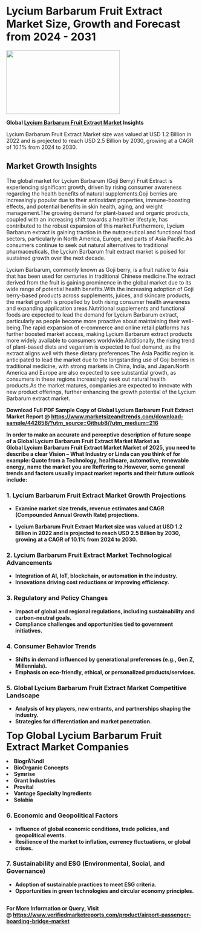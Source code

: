 <H1>Lycium Barbarum Fruit Extract Market Size, Growth and Forecast from 2024 - 2031</H1><img class="aligncenter size-medium wp-image-584254" src="https://thirdeyenews.in/wp-content/uploads/2024/09/Global-Market-Research-300x168.jpeg" alt="" width="300" height="168" /><p><strong>Global&nbsp;<a href="https://www.marketsizeandtrends.com/download-sample/442858/?utm_source=Github8j?utm_medium=216">Lycium Barbarum Fruit Extract Market</a> Insights</strong></p><p>Lycium Barbarum Fruit Extract Market size was valued at USD 1.2 Billion in 2022 and is projected to reach USD 2.5 Billion by 2030, growing at a CAGR of 10.1% from 2024 to 2030.</p><p><h2>Market Growth Insights</h2> <p>The global market for Lycium Barbarum (Goji Berry) Fruit Extract is experiencing significant growth, driven by rising consumer awareness regarding the health benefits of natural supplements.Goji berries are increasingly popular due to their antioxidant properties, immune-boosting effects, and potential benefits in skin health, aging, and weight management.The growing demand for plant-based and organic products, coupled with an increasing shift towards a healthier lifestyle, has contributed to the robust expansion of this market.Furthermore, Lycium Barbarum extract is gaining traction in the nutraceutical and functional food sectors, particularly in North America, Europe, and parts of Asia Pacific.As consumers continue to seek out natural alternatives to traditional pharmaceuticals, the Lycium Barbarum fruit extract market is poised for sustained growth over the next decade.<strong></strong></p> <p>Lycium Barbarum, commonly known as Goji berry, is a fruit native to Asia that has been used for centuries in traditional Chinese medicine.The extract derived from the fruit is gaining prominence in the global market due to its wide range of potential health benefits.With the increasing adoption of Goji berry-based products across supplements, juices, and skincare products, the market growth is propelled by both rising consumer health awareness and expanding application areas.Nutritional supplements and functional foods are expected to lead the demand for Lycium Barbarum extract, particularly as people become more proactive about maintaining their well-being.The rapid expansion of e-commerce and online retail platforms has further boosted market access, making Lycium Barbarum extract products more widely available to consumers worldwide.Additionally, the rising trend of plant-based diets and veganism is expected to fuel demand, as the extract aligns well with these dietary preferences.The Asia Pacific region is anticipated to lead the market due to the longstanding use of Goji berries in traditional medicine, with strong markets in China, India, and Japan.North America and Europe are also expected to see substantial growth, as consumers in these regions increasingly seek out natural health products.As the market matures, companies are expected to innovate with new product offerings, further enhancing the growth potential of the Lycium Barbarum extract market.<strong></p><p><span class=""><strong>Download Full PDF Sample Copy of Global Lycium Barbarum Fruit Extract Market Report</strong> @ <a href="https://www.marketsizeandtrends.com/download-sample/442858/?utm_source=Github8j?utm_medium=216" target="_blank">https://www.marketsizeandtrends.com/download-sample/442858/?utm_source=Github8j?utm_medium=216</a></span></p><p>In order to make an accurate and perceptive description of future scope of a Global&nbsp;Lycium Barbarum Fruit Extract Market Market as Global&nbsp;Lycium Barbarum Fruit Extract Market Market of 2025, you need to describe a clear Vision &ndash; What Industry or Linda can you think of for example: Quote from a Technology, healthcare, automotive, renewable energy, name the market you are Reffering to.However, some general trends and factors usually impact market reports and their future outlook include:</p><h3>1.&nbsp;<strong>Lycium Barbarum Fruit Extract Market Growth Projections</strong></h3><ul><li>Examine market size trends, revenue estimates and CAGR (Compounded Annual Growth Rate) projections.</li><li><p>Lycium Barbarum Fruit Extract Market size was valued at USD 1.2 Billion in 2022 and is projected to reach USD 2.5 Billion by 2030, growing at a CAGR of 10.1% from 2024 to 2030.</p></li></ul><h3>2.&nbsp;<strong>Lycium Barbarum Fruit Extract Market Technological Advancements</strong></h3><ul><li>Integration of AI, IoT, blockchain, or automation in the industry.</li><li>Innovations driving cost reductions or improving efficiency.</li></ul><h3>3.&nbsp;<strong>Regulatory and Policy Changes</strong></h3><ul><li>Impact of global and regional regulations, including sustainability and carbon-neutral goals.</li><li>Compliance challenges and opportunities tied to government initiatives.</li></ul><h3>4.&nbsp;<strong>Consumer Behavior Trends</strong></h3><ul><li>Shifts in demand influenced by generational preferences (e.g., Gen Z, Millennials).</li><li>Emphasis on eco-friendly, ethical, or personalized products/services.</li></ul><h3>5.&nbsp;<strong>Global Lycium Barbarum Fruit Extract Market Competitive Landscape</strong></h3><ul><li>Analysis of key players, new entrants, and partnerships shaping the industry.</li><li>Strategies for differentiation and market penetration.</li></ul><p data-pm-slice="1 1 []"><span style="color: inherit; font-family: inherit; font-size: 25px;">Top Global Lycium Barbarum Fruit Extract Market Companies</span></p><div class="" data-test-id=""><p><li>BiogrÃ¼ndl</li><li> BioOrganic Concepts</li><li> Symrise</li><li> Grant Industries</li><li> Provital</li><li> Vantage Specialty Ingredients</li><li> Solabia</li></p></div><h3>6.&nbsp;<strong>Economic and Geopolitical Factors</strong></h3><ul><li>Influence of global economic conditions, trade policies, and geopolitical events.</li><li>Resilience of the market to inflation, currency fluctuations, or global crises.</li></ul><h3>7.&nbsp;<strong>Sustainability and ESG (Environmental, Social, and Governance)</strong></h3><ul><li>Adoption of sustainable practices to meet ESG criteria.</li><li>Opportunities in green technologies and circular economy principles.</li></ul><h2><strong style="font-size: 14px;">For More Information or Query, Visit @&nbsp;</strong><a style="background-color: #ffffff; font-size: 14px;" href="https://www.marketsizeandtrends.com/report/lycium-barbarum-fruit-extract-market/" target="_blank">https://www.verifiedmarketreports.com/product/airport-passenger-boarding-bridge-market</a></h2>